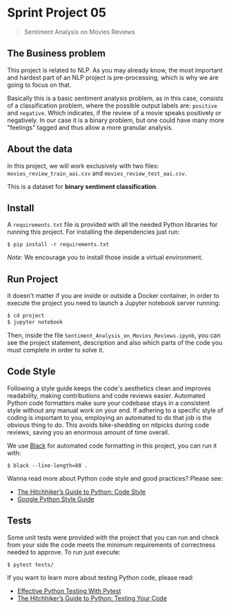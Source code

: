 # Sprint Project 05
> Sentiment Analysis on Movies Reviews

## The Business problem

This project is related to NLP. As you may already know, the most important and hardest part of an NLP project is pre-processing, which is why we are going to focus on that.

Basically this is a basic sentiment analysis problem, as in this case, consists of a classification problem, where the possible output labels are: `positive` and `negative`. Which indicates, if the review of a movie speaks positively or negatively. In our case it is a binary problem, but one could have many more "feelings" tagged and thus allow a more granular analysis.

## About the data

In this project, we will work exclusively with two files: `movies_review_train_aai.csv` and `movies_review_test_aai.csv`.

This is a dataset for **binary sentiment classification**.

## Install

A `requirements.txt` file is provided with all the needed Python libraries for running this project. For installing the dependencies just run:

```console
$ pip install -r requirements.txt
```

*Note:* We encourage you to install those inside a virtual environment.

## Run Project

It doesn't matter if you are inside or outside a Docker container, in order to execute the project you need to launch a Jupyter notebook server running:

```bash
$ cd project
$ jupyter notebook
```

Then, inside the file `Sentiment_Analysis_on_Movies_Reviews.ipynb`, you can see the project statement, description and also which parts of the code you must complete in order to solve it.

## Code Style

Following a style guide keeps the code's aesthetics clean and improves readability, making contributions and code reviews easier. Automated Python code formatters make sure your codebase stays in a consistent style without any manual work on your end. If adhering to a specific style of coding is important to you, employing an automated to do that job is the obvious thing to do. This avoids bike-shedding on nitpicks during code reviews, saving you an enormous amount of time overall.

We use [Black](https://black.readthedocs.io/) for automated code formatting in this project, you can run it with:

```console
$ black --line-length=88 .
```

Wanna read more about Python code style and good practices? Please see:
- [The Hitchhiker’s Guide to Python: Code Style](https://docs.python-guide.org/writing/style/)
- [Google Python Style Guide](https://google.github.io/styleguide/pyguide.html)

## Tests
Some unit tests were provided with the project that you can run and check from your side the code meets the minimum requirements of correctness needed to approve. To run just execute:

```console
$ pytest tests/
```

If you want to learn more about testing Python code, please read:
- [Effective Python Testing With Pytest](https://realpython.com/pytest-python-testing/)
- [The Hitchhiker’s Guide to Python: Testing Your Code](https://docs.python-guide.org/writing/tests/)
